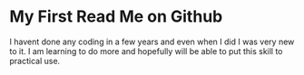 # My First Read Me on Github

I havent done any coding in a few years and even when I did I was very new to it. I am learning to do more and hopefully will be able to put this skill to practical use.
